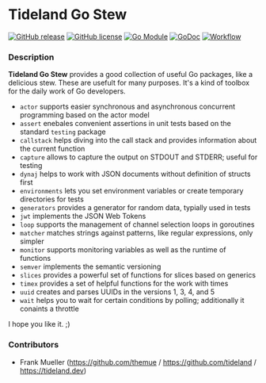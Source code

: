 # Tideland Go Stew

[![GitHub release](https://img.shields.io/github/release/tideland/go-stew.svg)](https://github.com/tideland/go-stew)
[![GitHub license](https://img.shields.io/badge/license-New%20BSD-blue.svg)](https://raw.githubusercontent.com/tideland/go-stew/master/LICENSE)
[![Go Module](https://img.shields.io/github/go-mod/go-version/tideland/go-stew)](https://github.com/tideland/go-stew/blob/master/go.mod)
[![GoDoc](https://godoc.org/tideland.dev/go/stew?status.svg)](https://pkg.go.dev/mod/tideland.dev/go/stew?tab=packages)
[![Workflow](https://github.com/tideland/go-stew/actions/workflows/go.yml/badge.svg)](https://github.com/tideland/go-stew/actions/)

### Description

**Tideland Go Stew** provides a good collection of useful Go packages, like a delicious stew. These are usefult for many purposes. It's a kind of toolbox for the daily work of Go developers.

* `actor` supports easier synchronous and asynchronous concurrent programming based on the actor model
* `assert` enebales convenient assertions in unit tests based on the standard `testing` package
* `callstack` helps diving into the call stack and provides information about the current function
* `capture` allows to capture the output on STDOUT and STDERR; useful for testing
* `dynaj` helps to work with JSON documents without definition of structs first
* `environments` lets you set environment variables or create temporary directories for tests
* `generators` provides a generator for random data, typially used in tests
* `jwt` implements the JSON Web Tokens
* `loop` supports the management of channel selection loops in goroutines
* `matcher` matches strings against patterns, like regular expressions, only simpler
* `monitor` supports monitoring variables as well as the runtime of functions
* `semver` implements the semantic versioning
* `slices` provides a powerful set of functions for slices based on generics
* `timex` provides a set of helpful functions for the work with times
* `uuid` creates and parses UUIDs in the versions 1, 3, 4, and 5
* `wait` helps you to wait for certain conditions by polling; additionally it conaints a throttle

I hope you like it. ;)

### Contributors

- Frank Mueller (https://github.com/themue / https://github.com/tideland / https://tideland.dev)

